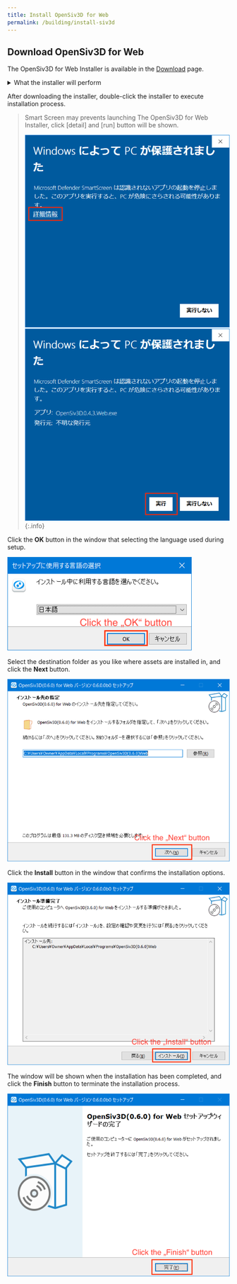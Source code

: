 ```yaml
---
title: Install OpenSiv3D for Web
permalink: /building/install-siv3d
---
```


## Download OpenSiv3D for Web

The OpenSiv3D for Web Installer is available in the [Download](/download) page.

<details markdown="block"><summary>What the installer will perform</summary>

This Installer will configure following settings in your develop environment.

- Placement of OpenSiv3D for Web Headers and Static Libraries.
- Registration of OpenSiv3D for Web Project Template.
- Registration Environment Variable of the Placement Path

</details>

After downloading the installer, double-click the installer to execute installation process.

> Smart Screen may prevents launching The OpenSiv3D for Web Installer, click \[detail\] and \[run\] button will be shown.
>
> ![SmartScreen1](/assets/img/building/setup-visualstudio/smart-screen-guard-1.png)
> ![SmartScreen2](/assets/img/building/setup-visualstudio/smart-screen-guard-2.png)
{:.info}

Click the **OK** button in the window that selecting the language used during setup.

![OpenSiv3DforWebInstaller0_en.png](/assets/img/building/setup-visualstudio/OpenSiv3DforWebInstaller0_en.png)

Select the destination folder as you like where assets are installed in, and click the **Next** button.

![OpenSiv3DforWebInstaller1_en.png](/assets/img/building/setup-visualstudio/OpenSiv3DforWebInstaller1_en.png)

Click the **Install** button in the window that confirms the installation options.

![OpenSiv3DforWebInstaller2_en.png](/assets/img/building/setup-visualstudio/OpenSiv3DforWebInstaller2_en.png)

The window will be shown when the installation has been completed, and click the **Finish** button to terminate the installation process.

![OpenSiv3DforWebInstaller4_en.png](/assets/img/building/setup-visualstudio/OpenSiv3DforWebInstaller4_en.png)
